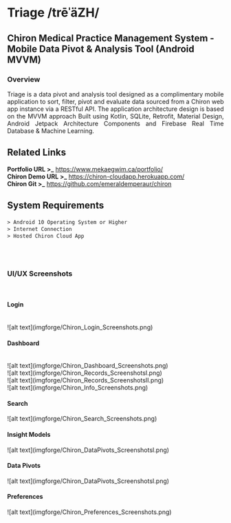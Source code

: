 # Triage /trēˈäZH/
## Chiron Medical Practice Management System - Mobile Data Pivot & Analysis Tool (Android MVVM)

### Overview
<p align="justify">Triage is a data pivot and analysis tool designed as a complimentary mobile application to sort, filter, pivot and evaluate data sourced from a Chiron web app instance via a RESTful API. The application architecture design is based on the MVVM approach Built using Kotlin, SQLite, Retrofit, Material Design, Android Jetpack Architecture Components and Firebase Real Time Database & Machine Learning.</p>

## Related Links

**Portfolio URL >_** https://www.mekaegwim.ca/portfolio/
<br>
**Chiron Demo URL >_** https://chiron-cloudapp.herokuapp.com/
<br>
**Chiron Git >_** https://github.com/emeraldemperaur/chiron

## System Requirements

```
> Android 10 Operating System or Higher
> Internet Connection
> Hosted Chiron Cloud App 

```

<br><br>
### UI/UX Screenshots
&nbsp;
<h4>Login</h4>
<br>
![alt text](imgforge/Chiron_Login_Screenshots.png)
&nbsp;
<br>
<h4>Dashboard</h4>
<br>
![alt text](imgforge/Chiron_Dashboard_Screenshots.png)
&nbsp;
<br>
![alt text](imgforge/Chiron_Records_ScreenshotsI.png)
&nbsp;
<br>
![alt text](imgforge/Chiron_Records_ScreenshotsII.png)
&nbsp;
<br>
![alt text](imgforge/Chiron_Info_Screenshots.png)
&nbsp;
<br>
<h4>Search</h4>
![alt text](imgforge/Chiron_Search_Screenshots.png)
&nbsp;
<br>
<h4>Insight Models</h4>
![alt text](imgforge/Chiron_DataPivots_ScreenshotsI.png)
&nbsp;
<br>
<h4>Data Pivots</h4>
![alt text](imgforge/Chiron_DataPivots_ScreenshotsI.png)
&nbsp;
<br>
<h4>Preferences</h4>
![alt text](imgforge/Chiron_Preferences_Screenshots.png)
&nbsp;